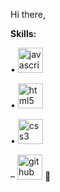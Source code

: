 Hi there,

<b> Skills: </b>
<p> • <img src='https://cdn.jsdelivr.net/npm/simple-icons@3.0.1/icons/javascript.svg' alt='javascript' height='40'>
<p> • <img src='https://cdn.jsdelivr.net/npm/simple-icons@3.0.1/icons/html5.svg' alt='html5' height='40'>
<p> • <img src='https://cdn.jsdelivr.net/npm/simple-icons@3.0.1/icons/css3.svg' alt='css3' height='40'>

– [<img src='https://cdn.jsdelivr.net/npm/simple-icons@3.0.1/icons/github.svg' alt='github' height='40'>](https://github.com/22ln) 🔭 

